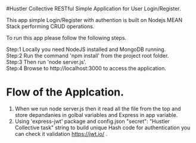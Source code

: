 #Hustler Collective RESTful Simple Application for User Login/Register.

This app simple Login/Register with authention is built on Nodejs MEAN Stack performing CRUD operations.

To run this app please follow the following steps.<br />

Step:1 Locally you need NodeJS installed and MongoDB running.<br />
Step:2 Run the command 'npm install' from the project root folder.<br />
Step:3 Then run 'node server.js'.<br />
Step:4 Browse to http://localhost:3000 to access the application.<br />


# Flow of the Applcation.<br />

1) When we run node server.js then it read all the file from the top and store depandanies in golbal variables and Express in app variable.<br />
2) Using 'express-jwt' package and config.json "secret": "Hustler Collective task" string to build unique Hash code for authentication you can check it validation https://jwt.io/ .<br />

